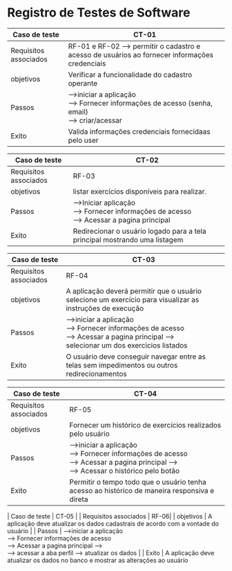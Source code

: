 # Registro de Testes de Software
| Caso de teste  | CT-01 |
| ------------- | ------------- |
| Requisitos associados | RF-01 e RF-02 --> permitir o cadastro e acesso  de usuários ao fornecer informações credenciais  |
| objetivos | Verificar a funcionalidade do cadastro operante |
| Passos    |-->iniciar a aplicação  <br> --> Fornecer informações de acesso (senha, email) <br>  --> criar/acessar
| Exito     | Valida informações credenciais fornecidaas pelo user |




| Caso de teste | CT-02                                                             |
| ------------- | -------------                                                     |
| Requisitos associados  | RF-03                                                     | 
| objetivos  |  listar  exercícios disponíveis para realizar.                                                                                               |
|  Passos    |  -->Iniciar aplicação <br> -->  Fornecer informações de acesso <br> -->  Acessar a pagina principal                                            |                           
|  Exito     |    Redirecionar o usuário logado para a tela principal mostrando uma listagem                                                                |




| Caso de teste  | CT-03 |
| ------------- | ------------- |
| Requisitos associados  | RF-04  |
|  objetivos | A aplicação deverá permitir que o usuário selecione um exercício para visualizar as instruções de execução  |
|  Passos    |  -->iniciar a aplicação <br> -->  Fornecer informações de acesso <br> -->  Acessar a pagina principal --> <br> selecionar um dos exercicios listados |
|  Exito     |  O usuário deve conseguir navegar entre as telas sem impedimentos ou outros redirecionamentos |   


| Caso de teste  | CT-04 |
| ------------- | ------------- |
| Requisitos associados  | RF-05|
|  objetivos | Fornecer um histórico de exercícios realizados pelo usuário |
|  Passos    | -->iniciar a aplicação <br> -->  Fornecer informações de acesso <br> -->  Acessar a pagina principal --> <br> --> Acessar o histórico pelo botão |
|  Exito     | Permitir o tempo todo que o usuário tenha acesso ao histórico de maneira responsiva e direta |



| Caso de teste  | CT-05 |
| Requisitos associados  | RF-06|
| objetivos | A aplicação deve atualizar os dados cadastrais de acordo com a vontade do usuário |
|  Passos    | -->iniciar a aplicação <br> -->  Fornecer informações de acesso <br> -->  Acessar a pagina principal --> <br> --> acessar a aba perfil --> atualizar os dados |
|  Exito     | A aplicação deve atualizar os dados no banco e mostrar as alterações ao usuário









